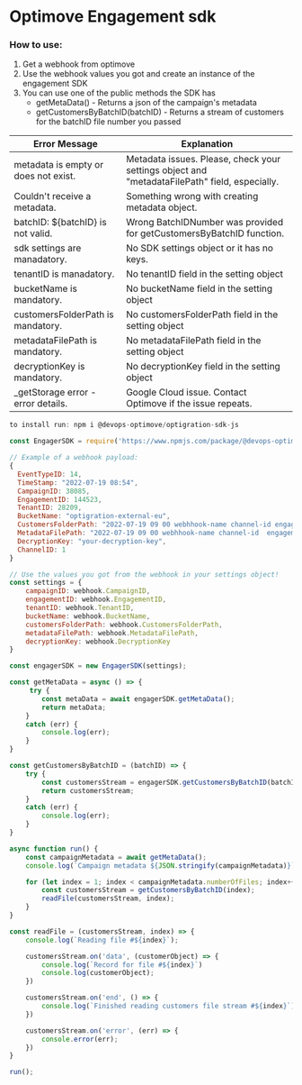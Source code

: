 # Optimove Engagement sdk

### How to use:

1. Get a webhook from optimove
2. Use the webhook values you got and create an instance of the engagement SDK
3. You can use one of the public methods the SDK has
    * getMetaData() - Returns a json of the campaign's metadata
    * getCustomersByBatchID(batchID) - Returns a stream of customers for the batchID file number you passed


| Error Message | Explanation |
| --- | --- |
| metadata is empty or does not exist. | Metadata issues. Please, check your settings object and "metadataFilePath" field, especially. |
| Couldn't receive a metadata.| Something wrong with creating metadata object. |
| batchID: ${batchID} is not valid. | Wrong BatchIDNumber was provided for getCustomersByBatchID function. |
| sdk settings are manadatory.| No SDK settings object or it has no keys. |
| tenantID is manadatory.| No tenantID field in the setting object |
| bucketName is mandatory.| No bucketName field in the setting object |
| customersFolderPath is mandatory.| No customersFolderPath field in the setting object |
| metadataFilePath is mandatory.| No metadataFilePath field in the setting object |
| decryptionKey is mandatory.| No decryptionKey field in the setting object |
| _getStorage error - error details. | Google Cloud issue. Contact Optimove if the issue repeats. |


```javascript
to install run: npm i @devops-optimove/optigration-sdk-js

const EngagerSDK = require('https://www.npmjs.com/package/@devops-optimove/optigration-sdk-js')

// Example of a webhook payload:
{
  EventTypeID: 14,
  TimeStamp: "2022-07-19 08:54",
  CampaignID: 38085,
  EngagementID: 144523,
  TenantID: 28209,
  BucketName: "optigration-external-eu",
  CustomersFolderPath: "2022-07-19 09 00 webhhook-name channel-id engagement-id/customers",
  MetadataFilePath: "2022-07-19 09 00 webhhook-name channel-id  engagement-id/metadata_engagement-id",
  DecryptionKey: "your-decryption-key",
  ChannelID: 1
}

// Use the values you got from the webhook in your settings object!
const settings = {    
    campaignID: webhook.CampaignID,
    engagementID: webhook.EngagementID,
    tenantID: webhook.TenantID,
    bucketName: webhook.BucketName,            
    customersFolderPath: webhook.CustomersFolderPath,
    metadataFilePath: webhook.MetadataFilePath,
    decryptionKey: webhook.DecryptionKey
}

const engagerSDK = new EngagerSDK(settings);

const getMetaData = async () => {
     try {
        const metaData = await engagerSDK.getMetaData();
        return metaData;
    }
    catch (err) {
        console.log(err);
    }
}

const getCustomersByBatchID = (batchID) => {
    try {        
        const customersStream = engagerSDK.getCustomersByBatchID(batchID);
        return customersStream;
    }
    catch (err) {
        console.log(err);
    }
}

async function run() {
    const campaignMetadata = await getMetaData();
    console.log(`Campaign metadata ${JSON.stringify(campaignMetadata)}`)

    for (let index = 1; index < campaignMetadata.numberOfFiles; index++) {
        const customersStream = getCustomersByBatchID(index);
        readFile(customersStream, index);
    }
}

const readFile = (customersStream, index) => {
    console.log(`Reading file #${index}`);

    customersStream.on('data', (customerObject) => {
        console.log(`Record for file #${index}`)
        console.log(customerObject);
    })

    customersStream.on('end', () => {
        console.log(`Finished reading customers file stream #${index}`);        
    }) 

    customersStream.on('error', (err) => {
        console.error(err);        
    }) 
}

run();
```
